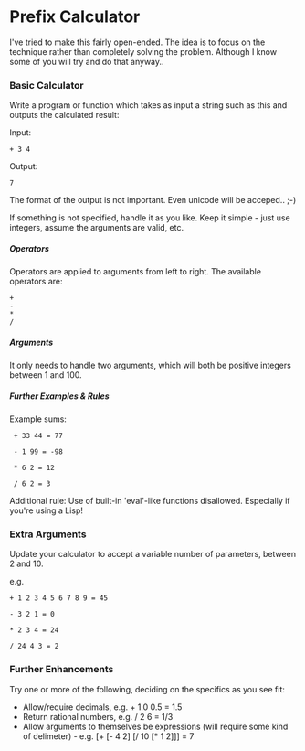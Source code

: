 Prefix Calculator
=================

I've tried to make this fairly open-ended.  The idea is to focus on the technique rather than completely solving the problem.  Although I know some of you will try and do that anyway..

### Basic Calculator

Write a program or function which takes as input a string such as this and outputs the calculated result:

Input:

    + 3 4

Output:

    7

The format of the output is not important.  Even unicode will be acceped.. ;-)

If something is not specified, handle it as you like.  Keep it simple - just use integers, assume the arguments are valid, etc.

##### Operators

Operators are applied to arguments from left to right.  The available operators are:

    + 
    - 
    * 
    / 

##### Arguments

It only needs to handle two arguments, which will both be positive integers between 1 and 100.

##### Further Examples & Rules

Example sums:

     + 33 44 = 77
     
     - 1 99 = -98
     
     * 6 2 = 12
     
     / 6 2 = 3

Additional rule: Use of built-in 'eval'-like functions disallowed.  Especially if you're using a Lisp!
 
### Extra Arguments
 
Update your calculator to accept a variable number of parameters, between 2 and 10.

e.g.

    + 1 2 3 4 5 6 7 8 9 = 45
    
    - 3 2 1 = 0
    
    * 2 3 4 = 24
    
    / 24 4 3 = 2

### Further Enhancements

Try one or more of the following, deciding on the specifics as you see fit:

* Allow/require decimals, e.g. + 1.0 0.5 = 1.5
* Return rational numbers, e.g. / 2 6 = 1/3
* Allow arguments to themselves be expressions (will require some kind of delimeter) - e.g. [+ [- 4 2] [/ 10 [* 1 2]]] = 7
